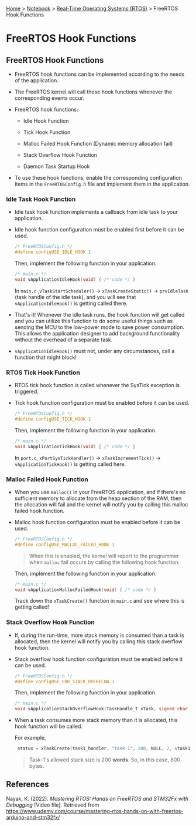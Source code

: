 <a href="../../">Home</a> > <a href="../notebook">Notebook</a> >  <a href="./">Real-Time Operating Systems (RTOS)</a> > FreeRTOS Hook Functions

# FreeRTOS Hook Functions



## FreeRTOS Hook Functions

* FreeRTOS hook functions can be implemented according to the needs of the application. 

* The FreeRTOS kernel will call these hook functions whenever the corresponding events occur.

* FreeRTOS hook functions:

  * Idle Hook Function

  * Tick Hook Function

  * Malloc Failed Hook Function (Dynamic memory allocation fail)

  * Stack Overflow Hook Function

  * Daemon Task Startup Hook
* To use these hook functions, enable the corresponding configuration items in the `FreeRTOSConfig.h` file and implement them in the application.

### Idle Task Hook Function

* Idle task hook function implements a callback from idle task to your application.

* Idle hook function configuration must be enabled first before it can be used.

  ```c
  /* FreeRTOSConfig.h */
  #define configUSE_IDLE_HOOK 1
  ```

  Then, implement the following function in your application.

  ```c
  /* main.c */
  void vApplicationIdleHook(void) { /* code */ }
  ```

  In `main.c` ,`vTaskStartScheduler()` $\to$ `xTaskCreateStatic()` $\to$ `prvIdleTask` (task handle of the idle task), and you will see that `vApplicationIdleHook()` is getting called there.

* That's it! Whenever the idle task runs, the hook function will get called and you can utilize this function to do some useful things such as sending the MCU to the low-power mode to save power consumption. This allows the application designer to add background functionality without the overhead of a separate task.

* `vApplicationIdleHook()` must not, under any circumstances, call a function that might block!

### RTOS Tick Hook Function

* RTOS tick hook function is called whenever the SysTick exception is triggered.

* Tick hook function configuration must be enabled before it can be used.

  ```c
  /* FreeRTOSConfig.h */
  #define configUSE_TICK_HOOK 1
  ```

  Then, implement the following function in your application.

  ```c
  /* main.c */
  void vApplicationTickHook(void) { /* code */ }
  ```

  In `port.c`, `xPortSysTickHandler()` $\to$ `xTaskIncrementTick()` $\to$ `vApplicationTickHook()` is getting called here.

### Malloc Failed Hook Function

* When you use `malloc()` in your FreeRTOS application, and if there's no sufficient memory to allocate from the heap section of the RAM, then the allocation will fail and the kernel will notify you by calling this malloc failed hook function. 

* Malloc hook function configuration must be enabled before it can be used.

  ```c
  /* FreeRTOSConfig.h */
  #define configUSE_MALLOC_FAILED_HOOK 1
  ```

  > When this is enabled, the kernel will report to the programmer when `malloc` fail occurs by calling the following hook function.

  Then, implement the following function in your application.

  ```c
  /* main.c */
  void vApplicationMallocFailedHook(void) { /* code */ }
  ```

  Track down the `xTaskCreate()` function in `main.c` and see where this is getting called!

### Stack Overflow Hook Function

* If, during the run-time, more stack memory is consumed than a task is allocated, then the kernel will notify you by calling this stack overflow hook function.

* Stack overflow hook function configuration must be enabled before it can be used.

  ```c
  /* FreeRTOSConfig.h */
  #define configUSE_FOR_STACK_OVERFLOW 1
  ```

  Then, implement the following function in your application.

  ```c
  /* main.c */
  void vApplicationStackOverflowHook(TaskHandle_t xTask, signed char *pcTaskName) { /* code */ }
  ```

* When a task consumes more stack memory than it is allocated, this hook function will be called.

  For example,

  ```c
   status = xTaskCreate(task1_handler, "Task-1", 200, NULL, 2, &task1_handle);
  ```

  > Task-1's allowed stack size is 200 **words**. So, in this case, 800 bytes.





## References

Nayak, K. (2022). *Mastering RTOS: Hands on FreeRTOS and STM32Fx with Debugging* [Video file]. Retrieved from https://www.udemy.com/course/mastering-rtos-hands-on-with-freertos-arduino-and-stm32fx/

